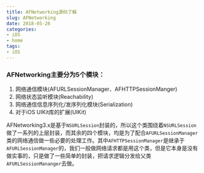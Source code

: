 ```yaml
---
title: AFNetworking源码了解
slug: AFNetworking
date: 2018-05-26
categories:
- iOS
- home
tags:
- iOS
---
```


<!--more-->

### AFNetworking主要分为5个模块：
1. 网络通信模块(AFURLSessionManager、AFHTTPSessionManger)
2. 网络状态监听模块(Reachability)
3. 网络通信信息序列化/发序列化模块(Serialization)
4. 对于iOS UIKit库的扩展(UIKit)

 AFNetworking3.x是基于`NSURLSession`封装的，所以这个类围绕着`NSURLSession`做了一系列的上层封装，而其余的四个模块，均是为了配合`AFURLSessionManager`类的网络通信做一些必要的处理工作。其中`AFHTTPSessionManager`是继承于`AFURLSessionManager`的，我们一般做网络请求都是用这个类，但是它本身是没有做实事的，只是做了一些简单的封装，把请求逻辑分发给父类`AFURLSessionMananger`去做。